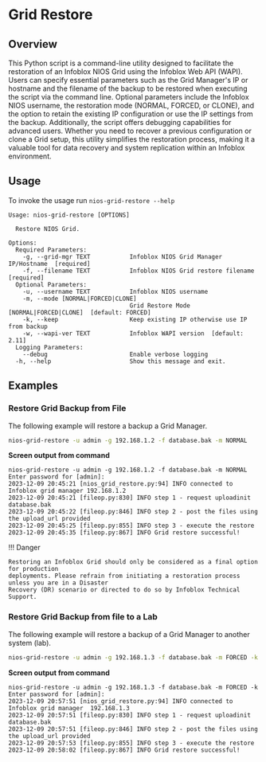 # Grid Restore

## Overview

This Python script is a command-line utility designed to facilitate the restoration of an Infoblox
NIOS Grid using the Infoblox Web API (WAPI). Users can specify essential parameters such as the Grid 
Manager's IP or hostname and the filename of the backup to be restored when executing the script via 
the command line. Optional parameters include the Infoblox NIOS username, the restoration mode 
(NORMAL, FORCED, or CLONE), and the option to retain the existing IP configuration or use the IP 
settings from the backup. Additionally, the script offers debugging capabilities for advanced users. 
Whether you need to recover a previous configuration or clone a Grid setup, this utility simplifies 
the restoration process, making it a valuable tool for data recovery and system replication within 
an Infoblox environment.

## Usage

To invoke the usage run `nios-grid-restore --help`

```
Usage: nios-grid-restore [OPTIONS]

  Restore NIOS Grid.

Options:
  Required Parameters: 
    -g, --grid-mgr TEXT           Infoblox NIOS Grid Manager IP/Hostname  [required]
    -f, --filename TEXT           Infoblox NIOS Grid restore filename  [required]
  Optional Parameters: 
    -u, --username TEXT           Infoblox NIOS username
    -m, --mode [NORMAL|FORCED|CLONE]
                                  Grid Restore Mode [NORMAL|FORCED|CLONE]  [default: FORCED]
    -k, --keep                    Keep existing IP otherwise use IP from backup
    -w, --wapi-ver TEXT           Infoblox WAPI version  [default: 2.11]
  Logging Parameters: 
    --debug                       Enable verbose logging
  -h, --help                      Show this message and exit.

```

## Examples

### Restore Grid Backup from File

The following example will restore a backup a Grid Manager.

```sh
nios-grid-restore -u admin -g 192.168.1.2 -f database.bak -m NORMAL
```

**Screen output from command**

```text
nios-grid-restore -u admin -g 192.168.1.2 -f database.bak -m NORMAL
Enter password for [admin]: 
2023-12-09 20:45:21 [nios_grid_restore.py:94] INFO connected to Infoblox grid manager 192.168.1.2
2023-12-09 20:45:21 [fileop.py:830] INFO step 1 - request uploadinit database.bak
2023-12-09 20:45:22 [fileop.py:846] INFO step 2 - post the files using the upload_url provided
2023-12-09 20:45:25 [fileop.py:855] INFO step 3 - execute the restore
2023-12-09 20:45:35 [fileop.py:867] INFO Grid restore successful!
```

!!! Danger

    Restoring an Infoblox Grid should only be considered as a final option for production 
    deployments. Please refrain from initiating a restoration process unless you are in a Disaster 
    Recovery (DR) scenario or directed to do so by Infoblox Technical Support.

### Restore Grid Backup from file to a Lab

The following example will restore a backup of a Grid Manager to another system (lab).

```sh
nios-grid-restore -u admin -g 192.168.1.3 -f database.bak -m FORCED -k
```

**Screen output from command**

```text
nios-grid-restore -u admin -g 192.168.1.3 -f database.bak -m FORCED -k
Enter password for [admin]: 
2023-12-09 20:57:51 [nios_grid_restore.py:94] INFO connected to Infoblox grid manager  192.168.1.3
2023-12-09 20:57:51 [fileop.py:830] INFO step 1 - request uploadinit database.bak
2023-12-09 20:57:51 [fileop.py:846] INFO step 2 - post the files using the upload_url provided
2023-12-09 20:57:53 [fileop.py:855] INFO step 3 - execute the restore
2023-12-09 20:58:02 [fileop.py:867] INFO Grid restore successful!
```
